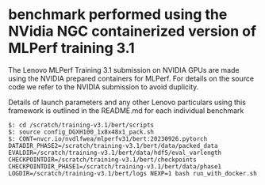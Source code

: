 # benchmark performed using the NVidia NGC containerized version of MLPerf training 3.1


The Lenovo MLPerf Training 3.1 submission on NVIDIA GPUs are made using the NVIDIA prepared
containers for MLPerf. For details on the source code we refer to the NVIDIA submission to
avoid duplicity.

Details of launch parameters and any other Lenovo particulars using this framework is outlined
in the README.md for each individual benchmark


```
$: cd /scratch/training-v3.1/bert/scripts
$: source config_DGXH100_1x8x48x1_pack.sh
$: CONT=nvcr.io/nvdlfwea/mlperfv31/bert:20230926.pytorch DATADIR_PHASE2=/scratch/training-v3.1/bert/data/packed_data EVALDIR=/scratch/training-v3.1/bert/data/hdf5/eval_varlength CHECKPOINTDIR=/scratch/training-v3.1/bert/checkpoints CHECKPOINTDIR_PHASE1=/scratch/training-v3.1/bert/data/phase1 LOGDIR=/scratch/training-v3.1/bert/logs NEXP=1 bash run_with_docker.sh

```

